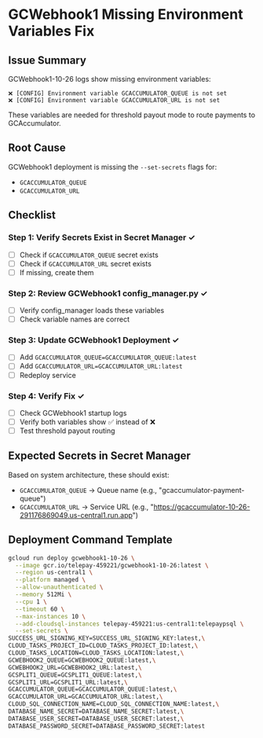 # GCWebhook1 Missing Environment Variables Fix

## Issue Summary
GCWebhook1-10-26 logs show missing environment variables:
```
❌ [CONFIG] Environment variable GCACCUMULATOR_QUEUE is not set
❌ [CONFIG] Environment variable GCACCUMULATOR_URL is not set
```

These variables are needed for threshold payout mode to route payments to GCAccumulator.

## Root Cause
GCWebhook1 deployment is missing the `--set-secrets` flags for:
- `GCACCUMULATOR_QUEUE`
- `GCACCUMULATOR_URL`

## Checklist

### Step 1: Verify Secrets Exist in Secret Manager ✓
- [ ] Check if `GCACCUMULATOR_QUEUE` secret exists
- [ ] Check if `GCACCUMULATOR_URL` secret exists
- [ ] If missing, create them

### Step 2: Review GCWebhook1 config_manager.py ✓
- [ ] Verify config_manager loads these variables
- [ ] Check variable names are correct

### Step 3: Update GCWebhook1 Deployment ✓
- [ ] Add `GCACCUMULATOR_QUEUE=GCACCUMULATOR_QUEUE:latest`
- [ ] Add `GCACCUMULATOR_URL=GCACCUMULATOR_URL:latest`
- [ ] Redeploy service

### Step 4: Verify Fix ✓
- [ ] Check GCWebhook1 startup logs
- [ ] Verify both variables show ✅ instead of ❌
- [ ] Test threshold payout routing

## Expected Secrets in Secret Manager
Based on system architecture, these should exist:
- `GCACCUMULATOR_QUEUE` → Queue name (e.g., "gcaccumulator-payment-queue")
- `GCACCUMULATOR_URL` → Service URL (e.g., "https://gcaccumulator-10-26-291176869049.us-central1.run.app")

## Deployment Command Template
```bash
gcloud run deploy gcwebhook1-10-26 \
  --image gcr.io/telepay-459221/gcwebhook1-10-26:latest \
  --region us-central1 \
  --platform managed \
  --allow-unauthenticated \
  --memory 512Mi \
  --cpu 1 \
  --timeout 60 \
  --max-instances 10 \
  --add-cloudsql-instances telepay-459221:us-central1:telepaypsql \
  --set-secrets \
SUCCESS_URL_SIGNING_KEY=SUCCESS_URL_SIGNING_KEY:latest,\
CLOUD_TASKS_PROJECT_ID=CLOUD_TASKS_PROJECT_ID:latest,\
CLOUD_TASKS_LOCATION=CLOUD_TASKS_LOCATION:latest,\
GCWEBHOOK2_QUEUE=GCWEBHOOK2_QUEUE:latest,\
GCWEBHOOK2_URL=GCWEBHOOK2_URL:latest,\
GCSPLIT1_QUEUE=GCSPLIT1_QUEUE:latest,\
GCSPLIT1_URL=GCSPLIT1_URL:latest,\
GCACCUMULATOR_QUEUE=GCACCUMULATOR_QUEUE:latest,\
GCACCUMULATOR_URL=GCACCUMULATOR_URL:latest,\
CLOUD_SQL_CONNECTION_NAME=CLOUD_SQL_CONNECTION_NAME:latest,\
DATABASE_NAME_SECRET=DATABASE_NAME_SECRET:latest,\
DATABASE_USER_SECRET=DATABASE_USER_SECRET:latest,\
DATABASE_PASSWORD_SECRET=DATABASE_PASSWORD_SECRET:latest
```
